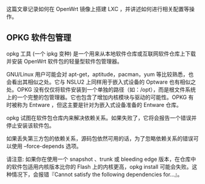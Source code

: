 这篇文章记录如何在 OpenWrt 镜像上搭建 LXC ，并讲述如何进行相关配置等操作。

## OPKG 软件包管理

opkg 工具 (一个 ipkg 变种) 是一个用来从本地软件仓库或互联网软件仓库上下载并安装 OpenWrt 软件包的轻量型软件包管理器。

GNU/Linux 用户可能会对 apt-get，aptitude，pacman，yum 等比较熟悉，也会看出其相似之处。它与 NSLU2 上同样用于嵌入式设备的 Optware 也有相似之处。OPKG 没有仅仅将软件安装到一个单独的路径（如：/opt），而是根文件系统上的一个完整的包管理器。它也包含了增加内核模块与驱动的可能性。OPKG 有时被称为 Entware ，但这主要是针对为嵌入式设备准备的 Entware 仓库。

opkg 试图在软件包仓库内来解决依赖关系。如果失败了，它将会报告一个错误并停止安装该软件包。

如果丢失第三方包的依赖关系，源码包依然可用的话，为了忽略依赖关系的错误可以使用 –force-depends 选项。

请注意: 如果你在使用一个 snapshot 、trunk 或 bleeding edge 版本，在仓库中的软件包适用内核版本比你的 Flash 上的内核更高，opkg install <pkg> 可能会失败。这种情况下，会报错『Cannot satisfy the following dependencies for…』。


